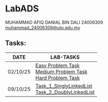 # LabADS
MUHAMMAD AFIQ DANIAL BIN DALI
24006309
muhammad_24006309@utp.edu.my

## Tasks:

| DATE | LAB-TASKS |
|------|-----------|
|02/10/25| [Easy Problem Task](./02-10ADS/easy-2-10-ADS.cpp)<br>[Medium Problem Task](./02-10ADS/medium-2-10-ADS.cpp)<br>[Hard Problem Task](./02-10ADS/hard-2-10-ADS.cpp) |
|09/10/25| [Task_1_SinglyLinkedList](./02-10ADS/Task_1.cpp)<br>[Task_2_DoublyLinkedList](./02-10ADS/Task_2.cpp)
